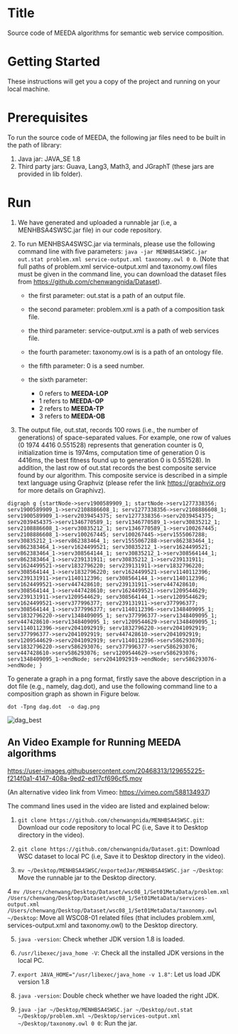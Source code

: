 # Title
Source code of MEEDA algorithms for semantic web service composition.

# Getting Started
These instructions will get you a copy of the project and running on your local machine.

# Prerequisites

To run the source code of MEEDA, the following jar files need to be built in the path of library:

1. Java jar: JAVA_SE 1.8
2. Third party jars: Guava, Lang3, Math3, and JGraphT (these jars are provided in lib folder).

# Run 

1. We have generated and uploaded a runnable jar (i.e, a MENHBSA4SWSC.jar file) in our code repository.

2. To run MENHBSA4SWSC.jar via terminals, please use the following command line with five parameters: `java -jar MENHBSA4SWSC.jar out.stat problem.xml service-output.xml taxonomy.owl 0 0`. (Note that full paths of problem.xml service-output.xml and taxonomy.owl files must be given in the command line, you can download the dataset files from https://github.com/chenwangnida/Dataset).

   	- the first parameter: out.stat is a path of an output file.
   	
   	- the second parameter: problem.xml is a path of a composition task file.
   	
   	- the third parameter: service-output.xml is a path of web services file.
   	
   	- the fourth parameter: taxonomy.owl is is a path of an ontology file.
   	
   	- the fifth parameter: 0 is a seed number.
   	
   	- the sixth parameter: 
      - 0 refers to **MEEDA-LOP** 
      - 1 refers to **MEEDA-OP** 
      - 2 refers to **MEEDA-TP** 
      - 3 refers to **MEEDA-OB** 

3. The output file, out.stat, records 100 rows (i.e., the number of generations) of space-separated values. For example, one row of values (0 1974 4416 0.551528) represents that generation counter is 0, initialization time is 1974ms, computation time of generation 0 is 4416ms, the best fitness found up to generation 0 is 0.551528). In addition, the last row of out.stat records the best composite service found by our algorithm. This composite service is described in a simple text language using Graphviz (please refer the link https://graphviz.org for more details on Graphivz).

`digraph g {startNode->serv1900589909_1; startNode->serv1277338356; serv1900589909_1->serv2108886608_1; serv1277338356->serv2108886608_1; serv1900589909_1->serv2039454375; serv1277338356->serv2039454375; serv2039454375->serv1346770589_1; serv1346770589_1->serv30835212_1; serv2108886608_1->serv30835212_1; serv1346770589_1->serv100267445; serv2108886608_1->serv100267445; serv100267445->serv1555067288; serv30835212_1->serv862383464_1; serv1555067288->serv862383464_1; serv862383464_1->serv1624499521; serv30835212_1->serv1624499521; serv862383464_1->serv308564144_1; serv30835212_1->serv308564144_1; serv862383464_1->serv239131911; serv30835212_1->serv239131911; serv1624499521->serv1832796220; serv239131911->serv1832796220; serv308564144_1->serv1832796220; serv1624499521->serv1140112396; serv239131911->serv1140112396; serv308564144_1->serv1140112396; serv1624499521->serv447428610; serv239131911->serv447428610; serv308564144_1->serv447428610; serv1624499521->serv1209544629; serv239131911->serv1209544629; serv308564144_1->serv1209544629; serv1624499521->serv377996377; serv239131911->serv377996377; serv308564144_1->serv377996377; serv1140112396->serv1348409095_1; serv1832796220->serv1348409095_1; serv377996377->serv1348409095_1; serv447428610->serv1348409095_1; serv1209544629->serv1348409095_1; serv1140112396->serv2041092919; serv1832796220->serv2041092919; serv377996377->serv2041092919; serv447428610->serv2041092919; serv1209544629->serv2041092919; serv1140112396->serv586293076; serv1832796220->serv586293076; serv377996377->serv586293076; serv447428610->serv586293076; serv1209544629->serv586293076; serv1348409095_1->endNode; serv2041092919->endNode; serv586293076->endNode; }`


To generate a graph in a png format, firstly save the above description in a dot file (e.g., namely, dag.dot), and use the following command line to a composition graph as shown in Figure below.

`dot -Tpng dag.dot  -o dag.png`


![dag_best](https://user-images.githubusercontent.com/20468313/130166954-2f3ca3ab-48c3-4670-a799-d45ab37dc246.png)

## An Video Example for Running MEEDA algorithms 
https://user-images.githubusercontent.com/20468313/129655225-f214f0a1-4147-408a-9ed2-ed17cf696cf5.mov

(An alternative video link from Vimeo: https://vimeo.com/588134937)

The command lines used in the video are listed and explained below:

1. `git clone https://github.com/chenwangnida/MENHBSA4SWSC.git`: Download our code repository to local PC (i.e, Save it to Desktop directory in the video).

2. `git clone https://github.com/chenwangnida/Dataset.git`: Download WSC dataset to local PC (i.e, Save it to Desktop directory in the video).

3. `mv ~/Desktop/MENHBSA4SWSC/exportedJar/MENHBSA4SWSC.jar ~/Desktop`: Move the runnable jar to the Desktop directory.

4 `mv /Users/chenwang/Desktop/Dataset/wsc08_1/Set01MetaData/problem.xml /Users/chenwang/Desktop/Dataset/wsc08_1/Set01MetaData/services-output.xml /Users/chenwang/Desktop/Dataset/wsc08_1/Set01MetaData/taxonomy.owl ~/Desktop`: Move all WSC08-01 related files (that includes problem.xml, services-output.xml and taxonomy.owl) to the Desktop directory.

5. `java -version`: Check whether JDK version 1.8 is loaded.

6. `/usr/libexec/java_home -V`: Check all the installed JDK versions in the local PC.

7. `export JAVA_HOME="/usr/libexec/java_home -v 1.8"`: Let us load JDK version 1.8

8. `java -version`: Double check whether we have loaded the right JDK.

9. `java -jar ~/Desktop/MENHBSA4SWSC.jar ~/Desktop/out.stat ~/Desktop/problem.xml ~/Desktop/services-output.xml ~/Desktop/taxonomy.owl 0 0`: Run the jar.
